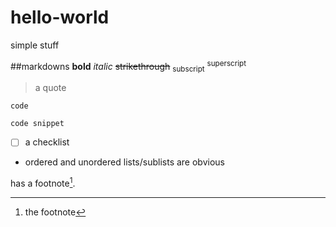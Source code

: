 # hello-world
simple stuff

##markdowns
**bold**
*italic*
~~strikethrough~~
<sub>subscript</sub>
<sup>superscript</sup>
>a quote

`code`

```
code snippet
```

- [ ] a checklist

- ordered and unordered lists/sublists are obvious

has a footnote[^1].
[^1]: the footnote
<!-- this comment is invisible -->
